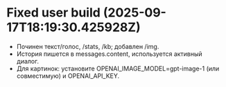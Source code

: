 # Fixed user build (2025-09-17T18:19:30.425928Z)
- Починен текст/голос, /stats, /kb; добавлен /img.
- История пишется в messages.content, используется активный диалог.
- Для картинок: установите OPENAI_IMAGE_MODEL=gpt-image-1 (или совместимую) и OPENAI_API_KEY.
